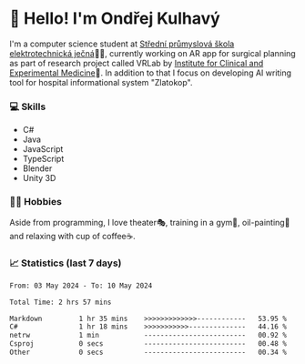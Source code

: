 # 👋 Hello! I'm Ondřej Kulhavý

I'm a computer science student at [Střední průmyslová škola elektrotechnická ječná](https://www.spsejecna.cz/)👨‍🎓, currently working on AR app for surgical planning as part of research project called VRLab by [Institute for Clinical and Experimental Medicine](https://www.ikem.cz/en/)🏥.
In addition to that I focus on developing AI writing tool for hospital informational system "Zlatokop".

### 💻 Skills
- C#
- Java
- JavaScript
- TypeScript
- Blender
- Unity 3D

### 🏋️‍♂️ Hobbies

Aside from programming, I love theater🎭, training in a gym💪, oil-painting🎨 and relaxing with cup of coffee☕.
### 📈 Statistics (last 7 days)
<!--START_SECTION:waka-->

```txt
From: 03 May 2024 - To: 10 May 2024

Total Time: 2 hrs 57 mins

Markdown         1 hr 35 mins    >>>>>>>>>>>>>------------   53.95 %
C#               1 hr 18 mins    >>>>>>>>>>>--------------   44.16 %
netrw            1 min           -------------------------   00.92 %
Csproj           0 secs          -------------------------   00.48 %
Other            0 secs          -------------------------   00.34 %
```

<!--END_SECTION:waka-->



